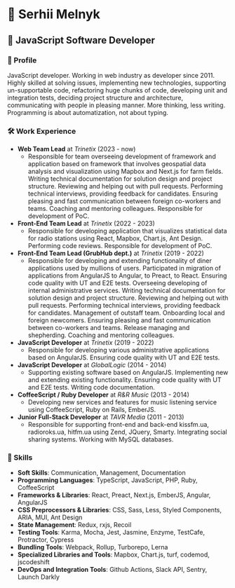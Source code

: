 # 👤 Serhii Melnyk
## 💼 JavaScript Software Developer

### 📝 Profile
JavaScript developer. Working in web industry as developer since 2011. Highly skilled at solving issues, implementing new technologies, supporting un-supportable code, refactoring huge chunks of code, developing unit and integration tests, deciding project structure and architecture, communicating with people in pleasing manner. More thinking, less writing. Programming is about automatization, not about typing.

### 🛠 Work Experience
- **Web Team Lead** at *Trinetix* (2023 - now)
  - Responsible for team overseeing development of framework and application based on framework that involves geospatial data analysis and visualization using Mapbox and Next.js for farm fields. Writing technical documentation for solution design and project structure. Reviewing and helping out with pull requests. Performing technical interviews, providing feedback for candidates. Ensuring pleasing and fast communication between foreign co-workers and teams. Coaching and mentoring colleagues. Responsible for development of PoC.
- **Front-End Team Lead** at *Trinetix* (2022 - 2023)
  - Responsible for developing application that visualizes statistical data for radio stations using React, Mapbox, Chart.js, Ant Design. Performing code reviews. Responsible for development of PoC.
- **Front-End Team Lead (GrubHub dept.)** at *Trinetix* (2019 - 2022)
  - Responsible for developing and extending functionality of diner applications used by mullions of users. Participated in migration of applications from AngularJS to Angular, to Preact, to React. Ensuring code quality with UT and E2E tests. Overseeing developing of internal administrative services. Writing technical documentation for solution design and project structure. Reviewing and helping out with pull requests. Performing technical interviews, providing feedback for candidates. Management of outstaff team. Onboarding local and foreign newcomers. Ensuring pleasing and fast communication between co-workers and teams. Release managing and shepherding. Coaching and mentoring colleagues.
- **JavaScript Developer** at *Trinetix* (2019 - 2022)
  - Responsible for developing various administrative applications based on AngularJS. Ensuring code quality with UT and E2E tests.
- **JavaScript Developer** at *GlobalLogic* (2014 - 2014)
  - Supporting existing software based on AngularJS. Implementing new and extending existing functionality. Ensuring code quality with UT and E2E tests. Writing code documentation.
- **СoffeeScript / Ruby Developer** at *R&R Music* (2013 - 2014)
  - Developing new services and features for music listening service using CoffeeScript, Ruby on Rails, EmberJS.
- **Junior Full-Stack Developer** at *TAVR Media* (2011 - 2013)
  - Responsible for supporting front-end and back-end kissfm.ua, radioroks.ua, hitfm.ua using Zend, JQuery, Smarty. Integrating social sharing systems. Working with MySQL databases.

### 🌟 Skills
- **Soft Skills**: Communication, Management, Documentation
- **Programming Languages**: TypeScript, JavaScript, PHP, Ruby, CoffeeScript
- **Frameworks & Libraries**: React, Preact, Next.js, EmberJS, Angular, AngularJS
- **CSS Preprocessors & Libraries**: CSS, Sass, Less, Styled Components, ARIA, MUI, Ant Design
- **State Management**: Redux, rxjs, Recoil
- **Testing Tools**: Karma, Mocha, Jest, Jasmine, Enzyme, TestCafe, Protractor, Cypress
- **Bundling Tools**: Webpack, Rollup, Turborepo, Lerna
- **Specialized Libraries and Tools**: Mapbox, Chart.js, turf, codemod, jscodeshift
- **DevOps and Integration Tools**: Github Actions, Slack API, Sentry, Launch Darkly

